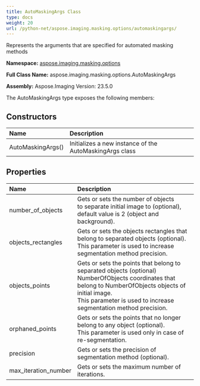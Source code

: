 ```yaml
---
title: AutoMaskingArgs Class
type: docs
weight: 20
url: /python-net/aspose.imaging.masking.options/automaskingargs/
---
```


Represents the arguments that are specified for automated masking methods

**Namespace:** [aspose.imaging.masking.options](/imaging/python-net/aspose.imaging.masking.options/)

**Full Class Name:** aspose.imaging.masking.options.AutoMaskingArgs

**Assembly:**  Aspose.Imaging Version: 23.5.0

The AutoMaskingArgs type exposes the following members:
## **Constructors**
|**Name**|**Description**|
| :- | :- |
|AutoMaskingArgs()|Initializes a new instance of the AutoMaskingArgs class|
## **Properties**
|**Name**|**Description**|
| :- | :- |
|number_of_objects|Gets or sets the number of objects<br/>            to separate initial image to (optional), default value is 2 (object and background).|
|objects_rectangles|Gets or sets the objects rectangles that belong to separated objects (optional).<br/>            This parameter is used to increase segmentation method precision.|
|objects_points|Gets or sets the points that belong to separated objects (optional)<br/>            NumberOfObjects coordinates that belong to NumberOfObjects objects of initial image.<br/>            This parameter is used to increase segmentation method precision.|
|orphaned_points|Gets or sets the points that no longer belong to any object (optional).<br/>            This parameter is used only in case of re-segmentation.|
|precision|Gets or sets the precision of segmentation method (optional).|
|max_iteration_number|Gets or sets the maximum number of iterations.|
